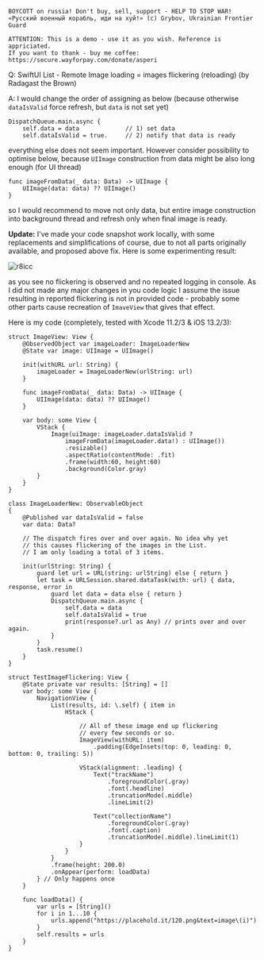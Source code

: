 ```
BOYCOTT on russia! Don't buy, sell, support - HELP TO STOP WAR!
«Русский военный корабль, иди на хуй!» (c) Grybov, Ukrainian Frontier Guard

ATTENTION: This is a demo - use it as you wish. Reference is appriciated.
If you want to thank - buy me coffee: https://secure.wayforpay.com/donate/asperi
```

Q: SwiftUI List - Remote Image loading = images flickering (reloading) (by Radagast the Brown)

A: I would change the order of assigning as below (because otherwise `dataIsValid` force refresh, but `data` is not set yet)

    DispatchQueue.main.async {
        self.data = data             // 1) set data
        self.dataIsValid = true.     // 2) notify that data is ready

everything else does not seem important. However consider possibility to optimise below, because `UIImage` construction from data might be also long enough (for UI thread) 

    func imageFromData(_ data: Data) -> UIImage {
        UIImage(data: data) ?? UIImage()
    }

so I would recommend to move not only data, but entire image construction into background thread and refresh only when final image is ready.

**Update:** I've made your code snapshot work locally, with some replacements and simplifications of course, due to not all parts originally available, and proposed above fix. Here is some experimenting result:

![r8icc](https://user-images.githubusercontent.com/62171579/175863227-661dfa3a-31db-42d4-9ee7-ea6589ffb1c2.gif)

as you see no flickering is observed and no repeated logging in console. As I did not made any major changes in you code logic I assume the issue resulting in reported flickering is not in provided code - probably some other parts cause recreation of `ImaveView` that gives that effect.

Here is my code (completely, tested with Xcode 11.2/3 & iOS 13.2/3):

    struct ImageView: View {
        @ObservedObject var imageLoader: ImageLoaderNew
        @State var image: UIImage = UIImage()
    
        init(withURL url: String) {
            imageLoader = ImageLoaderNew(urlString: url)
        }
    
        func imageFromData(_ data: Data) -> UIImage {
            UIImage(data: data) ?? UIImage()
        }
    
        var body: some View {
            VStack {
                Image(uiImage: imageLoader.dataIsValid ?
                    imageFromData(imageLoader.data!) : UIImage())
                    .resizable()
                    .aspectRatio(contentMode: .fit)
                    .frame(width:60, height:60)
                    .background(Color.gray)
            }
        }
    }
    
    class ImageLoaderNew: ObservableObject
    {
        @Published var dataIsValid = false
        var data: Data?
    
        // The dispatch fires over and over again. No idea why yet
        // this causes flickering of the images in the List.
        // I am only loading a total of 3 items.
    
        init(urlString: String) {
            guard let url = URL(string: urlString) else { return }
            let task = URLSession.shared.dataTask(with: url) { data, response, error in
                guard let data = data else { return }
                DispatchQueue.main.async {
                    self.data = data
                    self.dataIsValid = true
                    print(response?.url as Any) // prints over and over again.
                }
            }
            task.resume()
        }
    }
    
    struct TestImageFlickering: View {
        @State private var results: [String] = []
        var body: some View {
            NavigationView {
                List(results, id: \.self) { item in
                    HStack {
                        
                        // All of these image end up flickering
                        // every few seconds or so.
                        ImageView(withURL: item)
                            .padding(EdgeInsets(top: 0, leading: 0, bottom: 0, trailing: 5))
                        
                        VStack(alignment: .leading) {
                            Text("trackName")
                                .foregroundColor(.gray)
                                .font(.headline)
                                .truncationMode(.middle)
                                .lineLimit(2)
                            
                            Text("collectionName")
                                .foregroundColor(.gray)
                                .font(.caption)
                                .truncationMode(.middle).lineLimit(1)
                        }
                    }
                }
                .frame(height: 200.0)
                .onAppear(perform: loadData)
            } // Only happens once
        }
        
        func loadData() {
            var urls = [String]()
            for i in 1...10 {
                urls.append("https://placehold.it/120.png&text=image\(i)")
            }
            self.results = urls
        }
    }
    
